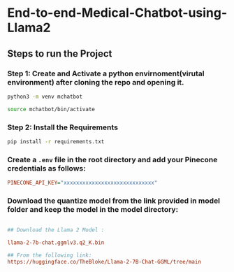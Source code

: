 # End-to-end-Medical-Chatbot-using-Llama2


## Steps to run the Project

### Step 1: Create and Activate a python envirnoment(virutal environment) after cloning the repo and opening it.
```bash
python3 -m venv mchatbot
```

```bash
source mchatbot/bin/activate
```

### Step 2: Install the Requirements
```bash
pip install -r requirements.txt
```

### Create a `.env` file in the root directory and add your Pinecone credentials as follows:

```ini
PINECONE_API_KEY="xxxxxxxxxxxxxxxxxxxxxxxxxxxxx"
```

### Download the quantize model from the link provided in model folder and keep the model in the model directory:

```ini

## Download the Llama 2 Model :

llama-2-7b-chat.ggmlv3.q2_K.bin

## From the following link:
https://huggingface.co/TheBloke/Llama-2-7B-Chat-GGML/tree/main

```
